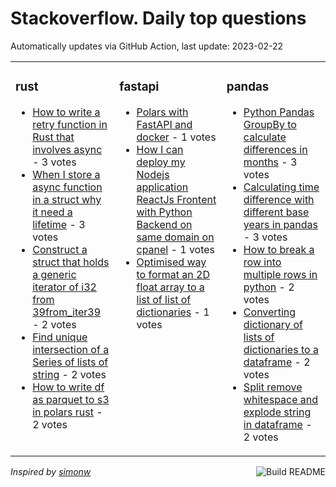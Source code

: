 # Stackoverflow. Daily top questions 

Automatically updates via GitHub Action, last update: <!-- date starts -->2023-02-22<!-- date ends -->


<table><tr><td valign="top" width="33%">

### rust
<!-- rust starts -->
* [How to write a retry function in Rust that involves async](https://stackoverflow.com/questions/75533630/how-to-write-a-retry-function-in-rust-that-involves-async) - 3 votes
* [When I store a async function in a struct why it need a lifetime](https://stackoverflow.com/questions/75530163/when-i-store-a-async-function-in-a-struct-why-it-need-a-lifetime) - 3 votes
* [Construct a struct that holds a generic iterator of i32 from 39from_iter39](https://stackoverflow.com/questions/75522966/construct-a-struct-that-holds-a-generic-iterator-of-i32-from-from-iter) - 2 votes
* [Find unique intersection of a Series of lists of string](https://stackoverflow.com/questions/75526110/find-unique-intersection-of-a-series-of-lists-of-string) - 2 votes
* [How to write df as parquet to s3 in polars rust](https://stackoverflow.com/questions/75521913/how-to-write-df-as-parquet-to-s3-in-polars-rust) - 2 votes
<!-- rust ends -->
</td><td valign="top" width="34%">


### fastapi
<!-- fastapi starts -->
* [Polars with FastAPI and docker](https://stackoverflow.com/questions/75519686/polars-with-fastapi-and-docker) - 1 votes
* [How I can deploy my Nodejs application ReactJs Frontent with Python Backend on same domain on cpanel](https://stackoverflow.com/questions/75522159/how-i-can-deploy-my-nodejs-application-reactjs-frontent-with-python-backend-on-s) - 1 votes
* [Optimised way to format an 2D float array to a list of list of dictionaries](https://stackoverflow.com/questions/75520939/optimised-way-to-format-an-2d-float-array-to-a-list-of-list-of-dictionaries) - 1 votes
<!-- fastapi ends -->
</td><td valign="top" width="34%">


### pandas
<!-- pandas starts -->
* [Python Pandas GroupBy to calculate differences in months](https://stackoverflow.com/questions/75516448/python-pandas-groupby-to-calculate-differences-in-months) - 3 votes
* [Calculating time difference with different base years in pandas](https://stackoverflow.com/questions/75531538/calculating-time-difference-with-different-base-years-in-pandas) - 3 votes
* [How to break a row into multiple rows in python](https://stackoverflow.com/questions/75529376/how-to-break-a-row-into-multiple-rows-in-python) - 2 votes
* [Converting dictionary of lists of dictionaries to a dataframe](https://stackoverflow.com/questions/75526358/converting-dictionary-of-lists-of-dictionaries-to-a-dataframe) - 2 votes
* [Split remove whitespace and explode string in dataframe](https://stackoverflow.com/questions/75526717/split-remove-whitespace-and-explode-string-in-dataframe) - 2 votes
<!-- pandas ends -->
</td></tr></table>

<a href="https://github.com/hp0404/hp0404/actions"><img src="https://github.com/hp0404/hp0404/workflows/Build%20README/badge.svg" align="right" alt="Build README"></a> <p>*Inspired by  [simonw](https://github.com/simonw/simonw)*</p>
